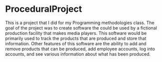 # ProceduralProject
This is a project that I did for my Programming methodologies class. The goal of the project was to create software the could be used by a fictional production facility that makes media players. This software would be primarily used to track the products that are produced and store that information. Other features of this software are the ability to add and remove products that can be produced, add employee accounts, log into accounts, and see various information about what has been produced.

